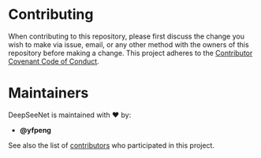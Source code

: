 # Contributing

When contributing to this repository, please first discuss the change you wish to make via issue,
email, or any other method with the owners of this repository before making a change.
This project adheres to the [Contributor Covenant Code of Conduct](http://contributor-covenant.org/).

# Maintainers

DeepSeeNet is maintained with :heart: by:

- **@yfpeng**

See also the list of [contributors](https://github.com/ncbi-nlp/DeepSeeNet/contributors) who participated in this project.
